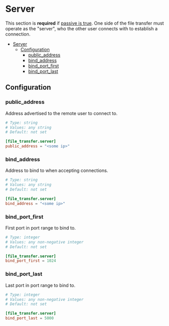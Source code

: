 # Server

This section is **required** if [passive is true](./index.md#passive). One side of the file transfer must
operate as the "server", who the other user connects with to establish a connection.

- [Server](#server)
  - [Configuration](#configuration)
    - [public\_address](#public_address)
    - [bind\_address](#bind_address)
    - [bind\_port\_first](#bind_port_first)
    - [bind\_port\_last](#bind_port_last)

## Configuration

### public_address

Address advertised to the remote user to connect to.

```toml
# Type: string
# Values: any string
# Default: not set

[file_transfer.server]
public_address = "<some ip>"
```

### bind_address

Address to bind to when accepting connections.

```toml
# Type: string
# Values: any string
# Default: not set

[file_transfer.server]
bind_address = "<some ip>"
```

### bind_port_first

First port in port range to bind to.

```toml
# Type: integer
# Values: any non-negative integer
# Default: not set

[file_transfer.server]
bind_port_first = 1024
```

### bind_port_last

Last port in port range to bind to.

```toml
# Type: integer
# Values: any non-negative integer
# Default: not set

[file_transfer.server]
bind_port_last = 5000
```
